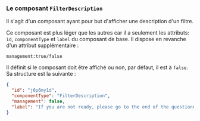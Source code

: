### Le composant `FilterDescription`

Il s'agit d'un composant ayant pour but d'afficher une description d'un filtre.

Ce composant est plus léger que les autres car il a seulement les attributs: `id`, `componentType` et `label` du composant de base. Il dispose en revanche d'un attribut supplémentaire :

`management:true/false`

Il définit si le composant doit être affiché ou non, par défaut, il est à `false`.
Sa structure est la suivante :

```json
{
  "id": "j6p6my1d",
  "componentType": "FilterDescription",
  "management": false,
  "label": "If you are not ready, please go to the end of the questionnaire"
}
```
